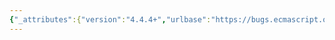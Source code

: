 ```yaml
---
{"_attributes":{"version":"4.4.4+","urlbase":"https://bugs.ecmascript.org/","maintainer":"dherman@mozilla.com"},"bug":{"bug_id":2471,"creation_ts":"2014-01-28 07:00:00 -0800","short_desc":"12.1.5.8 PropertyDefinitionEvaluation: Don't update [[HomeObject]] and [[MethodName]] if the anonymous function is a ClassExpression","delta_ts":"2014-04-06 11:29:25 -0700","product":"Draft for 6th Edition","component":"technical issue","version":"Rev 22: January 20, 2014 Draft","rep_platform":"All","op_sys":"All","bug_status":"RESOLVED","resolution":"FIXED","priority":"Normal","bug_severity":"normal","everconfirmed":true,"reporter":{"uid":"andrebargull","name":"André Bargull"},"assigned_to":{"uid":"allen","name":"Allen Wirfs-Brock"},"long_desc":[{"commentid":7136,"comment_count":0,"who":{"uid":"andrebargull","name":"André Bargull"},"bug_when":"2014-01-28 07:00:15 -0800","thetext":"12.1.5.8 Runtime Semantics: PropertyDefinitionEvaluation\n- PropertyDefinition : PropertyName : AssignmentExpression\n\nStep 6d should not be executed if the anonymous function is a ClassExpression, otherwise code like `new ({c: class extends Object {}}).c` will no longer work."},{"commentid":7310,"comment_count":1,"who":{"uid":"allen","name":"Allen Wirfs-Brock"},"bug_when":"2014-02-14 15:57:29 -0800","thetext":"fixed in rev23 editor's draft."},{"commentid":7514,"comment_count":2,"who":{"uid":"allen","name":"Allen Wirfs-Brock"},"bug_when":"2014-04-06 11:29:25 -0700","thetext":"fixed in rev23 draft"}]}}
---
```


